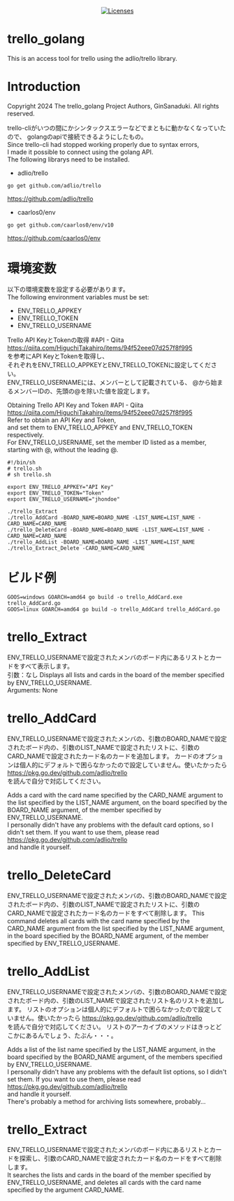 <p align="center">
    <a href="https://opensource.org/licenses/BSD-3-Clause"><img src="https://img.shields.io/badge/license-bsd-orange.svg" alt="Licenses"></a>
</p>

# trello_golang
This is an access tool for trello using the adlio/trello library.  

# Introduction
Copyright 2024 The trello_golang Project Authors, GinSanaduki.
All rights reserved.

trello-cliがいつの間にかシンタックスエラーなどでまともに動かなくなっていたので、
golangのapiで接続できるようにしたもの。  
Since trello-cli had stopped working properly due to syntax errors,  
I made it possible to connect using the golang API.  
The following librarys need to be installed.  
* adlio/trello
```
go get github.com/adlio/trello
```
https://github.com/adlio/trello
* caarlos0/env
```
go get github.com/caarlos0/env/v10
```
https://github.com/caarlos0/env

# 環境変数
以下の環境変数を設定する必要があります。  
The following environment variables must be set:  
* ENV_TRELLO_APPKEY
* ENV_TRELLO_TOKEN
* ENV_TRELLO_USERNAME

Trello API KeyとTokenの取得 #API - Qiita  
https://qiita.com/HiguchiTakahiro/items/94f52eee07d257f8f995  
を参考にAPI KeyとTokenを取得し、  
それぞれをENV_TRELLO_APPKEYとENV_TRELLO_TOKENに設定してください。  
ENV_TRELLO_USERNAMEには、メンバーとして記載されている、
@から始まるメンバーIDの、先頭の@を除いた値を設定します。

Obtaining Trello API Key and Token #API - Qiita  
https://qiita.com/HiguchiTakahiro/items/94f52eee07d257f8f995  
Refer to obtain an API Key and Token,  
and set them to ENV_TRELLO_APPKEY and ENV_TRELLO_TOKEN respectively.  
For ENV_TRELLO_USERNAME, set the member ID listed as a member,  
starting with @, without the leading @.  

```
#!/bin/sh
# trello.sh
# sh trello.sh

export ENV_TRELLO_APPKEY="API Key"
export ENV_TRELLO_TOKEN="Token"
export ENV_TRELLO_USERNAME="jhondoe"

./trello_Extract
./trello_AddCard -BOARD_NAME=BOARD_NAME -LIST_NAME=LIST_NAME -CARD_NAME=CARD_NAME
./trello_DeleteCard -BOARD_NAME=BOARD_NAME -LIST_NAME=LIST_NAME -CARD_NAME=CARD_NAME
./trello_AddList -BOARD_NAME=BOARD_NAME -LIST_NAME=LIST_NAME
./trello_Extract_Delete -CARD_NAME=CARD_NAME
```

# ビルド例
```
GOOS=windows GOARCH=amd64 go build -o trello_AddCard.exe trello_AddCard.go
GOOS=linux GOARCH=amd64 go build -o trello_AddCard trello_AddCard.go
```

# trello_Extract
ENV_TRELLO_USERNAMEで設定されたメンバのボード内にあるリストとカードをすべて表示します。  
引数：なし
Displays all lists and cards in the board of the member specified by ENV_TRELLO_USERNAME.  
Arguments: None  

# trello_AddCard
ENV_TRELLO_USERNAMEで設定されたメンバの、引数のBOARD_NAMEで設定されたボード内の、引数のLIST_NAMEで設定されたリストに、引数のCARD_NAMEで設定されたカード名のカードを追加します。
カードのオプションは個人的にデフォルトで困らなかったので設定していません。使いたかったら
https://pkg.go.dev/github.com/adlio/trello  
を読んで自分で対応してください。

Adds a card with the card name specified by the CARD_NAME argument to the list specified by the LIST_NAME argument, on the board specified by the BOARD_NAME argument, of the member specified by ENV_TRELLO_USERNAME.  
I personally didn't have any problems with the default card options, so I didn't set them. If you want to use them, please read  
https://pkg.go.dev/github.com/adlio/trello  
and handle it yourself.  

# trello_DeleteCard
ENV_TRELLO_USERNAMEで設定されたメンバの、引数のBOARD_NAMEで設定されたボード内の、引数のLIST_NAMEで設定されたリストに、引数のCARD_NAMEで設定されたカード名のカードをすべて削除します。
This command deletes all cards with the card name specified by the CARD_NAME argument from the list specified by the LIST_NAME argument, in the board specified by the BOARD_NAME argument, of the member specified by ENV_TRELLO_USERNAME.  

# trello_AddList
ENV_TRELLO_USERNAMEで設定されたメンバの、引数のBOARD_NAMEで設定されたボード内の、引数のLIST_NAMEで設定されたリスト名のリストを追加します。
リストのオプションは個人的にデフォルトで困らなかったので設定していません。使いたかったら
https://pkg.go.dev/github.com/adlio/trello  
を読んで自分で対応してください。
リストのアーカイブのメソッドはきっとどこかにあるんでしょう、たぶん・・・。

Adds a list of the list name specified by the LIST_NAME argument, in the board specified by the BOARD_NAME argument, of the members specified by ENV_TRELLO_USERNAME.  
I personally didn't have any problems with the default list options, so I didn't set them. If you want to use them, please read  
https://pkg.go.dev/github.com/adlio/trello  
and handle it yourself.  
There's probably a method for archiving lists somewhere, probably...  

# trello_Extract
ENV_TRELLO_USERNAMEで設定されたメンバのボード内にあるリストとカードを探索し、引数のCARD_NAMEで設定されたカード名のカードをすべて削除します。  
It searches the lists and cards in the board of the member specified by ENV_TRELLO_USERNAME, and deletes all cards with the card name specified by the argument CARD_NAME.  
